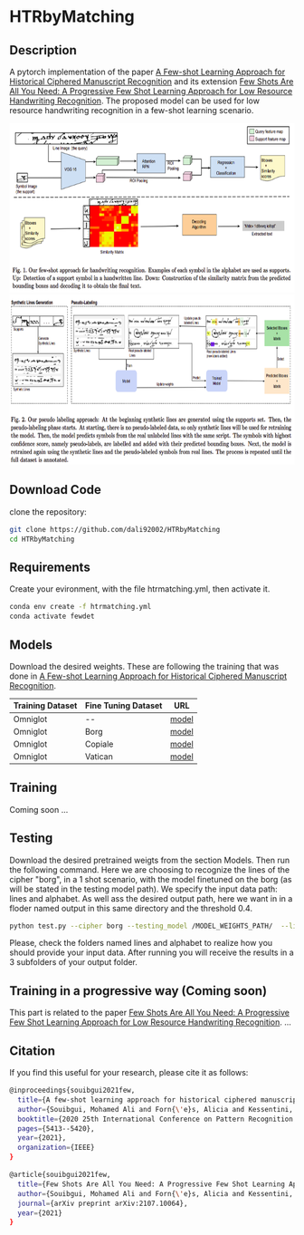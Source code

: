 # HTRbyMatching

## Description

A pytorch implementation of the paper [A Few-shot Learning Approach for Historical Ciphered Manuscript Recognition](https://arxiv.org/abs/2009.12577) and its extension [Few Shots Are All You Need: A Progressive Few Shot Learning Approach for Low Resource Handwriting Recognition](https://arxiv.org/abs/2107.10064). The proposed model can be used for low resource handwriting recognition in a few-shot learning scenario. 

<img src="./imgs/model.png"  alt="1" width = 1200px height = 300px >

<img src="./imgs/progressive.png"  alt="1" width = 1200px height = 300px >

## Download Code
clone the repository:
```bash
git clone https://github.com/dali92002/HTRbyMatching
cd HTRbyMatching
```
## Requirements

Create your evironment, with the file htrmatching.yml, then activate it. 
```bash
conda env create -f htrmatching.yml
conda activate fewdet
```
## Models

Download the desired weights. These are following the training that was done in [A Few-shot Learning Approach for Historical Ciphered Manuscript Recognition](https://arxiv.org/abs/2009.12577).


<table class="tg">
<thead>
  <tr>
    <th class="tg-c3ow">Training Dataset</th>
    <th class="tg-c3ow">Fine Tuning Dataset</th>
    <th class="tg-c3ow">URL</th>
  </tr>
</thead>
<tbody>
  <tr>
    <td class="tg-c3ow" >Omniglot</td>
    <td class="tg-c3ow">  -- </td>
    <td class="tg-c3ow"><a href="https://drive.google.com/file/d/1MmW-6n8M_u-bMZdMWGLidqfo1uhXlDQQ/view?usp=sharing" target="_blank" rel="noopener noreferrer">model</a></td>
  </tr>
  <tr>
    <td class="tg-c3ow" >Omniglot</td>
    <td class="tg-c3ow">  Borg </td>
    <td class="tg-c3ow"><a href="https://drive.google.com/file/d/15CvT46BDYkI8DdOkm44eiN6f9ecMM5Wh/view?usp=sharing" target="_blank" rel="noopener noreferrer">model</a></td>
  </tr>
    <tr>
    <td class="tg-c3ow" >Omniglot</td>
    <td class="tg-c3ow">  Copiale </td>
    <td class="tg-c3ow"><a href="https://drive.google.com/file/d/1U8-BobTzFIRHMahMKqRiqJFHNc96gUDb/view?usp=sharing" target="_blank" rel="noopener noreferrer">model</a></td>
  </tr>
    <tr>
    <td class="tg-c3ow" >Omniglot</td>
    <td class="tg-c3ow">  Vatican </td>
    <td class="tg-c3ow"><a href="https://drive.google.com/file/d/1qReohSO2pHE2kypMCbq850-dAZTDCv25/view?usp=sharing" target="_blank" rel="noopener noreferrer">model</a></td>
  </tr>
  
</tbody>
</table>

## Training 

Coming soon ...

## Testing

Download the desired pretrained weigts from the section Models. Then run the following command. Here we are choosing to recognize the lines of the cipher "borg", in a 1 shot scenario, with the model finetuned on the borg (as will be stated in the testing model path). We specify the input data path: lines and alphabet. As well ass the desired output path, here we want in in a floder named output in this same directory and the threshold 0.4. 

```bash
python test.py --cipher borg --testing_model /MODEL_WEIGHTS_PATH/  --lines ./lines --alphabet ./alphabet  --output ./output_result --shots 1 --thresh 0.4
```

Please, check the folders named lines and alphabet to realize how you should provide your input data. After running you will receive the results in a 3 subfolders of your output folder.  

## Training in a progressive way (Coming soon)

This part is related to the paper [Few Shots Are All You Need: A Progressive Few Shot Learning Approach for Low Resource Handwriting Recognition](https://arxiv.org/abs/2107.10064). ... 

## Citation 
If you find this useful for your research, please cite it as follows:

```bash
@inproceedings{souibgui2021few,
  title={A few-shot learning approach for historical ciphered manuscript recognition},
  author={Souibgui, Mohamed Ali and Forn{\'e}s, Alicia and Kessentini, Yousri and Tudor, Crina},
  booktitle={2020 25th International Conference on Pattern Recognition (ICPR)},
  pages={5413--5420},
  year={2021},
  organization={IEEE}
}
```
```bash
@article{souibgui2021few,
  title={Few Shots Are All You Need: A Progressive Few Shot Learning Approach for Low Resource Handwriting Recognition},
  author={Souibgui, Mohamed Ali and Forn{\'e}s, Alicia and Kessentini, Yousri and Megyesi, Be{\'a}ta},
  journal={arXiv preprint arXiv:2107.10064},
  year={2021}
}
```